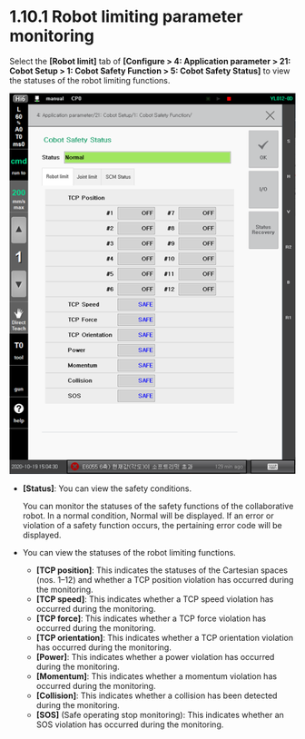 # 1.10.1 Robot limiting parameter monitoring

Select the **\[Robot limit]** tab of **\[Configure > 4: Application parameter > 21: Cobot Setup > 1: Cobot Safety Function > 5: Cobot Safety Status]** to view the statuses of the robot limiting functions.

![Figure 13 Safety conditions of the collaborative robot: Robot limiting](<../../.gitbook/assets/image (40).png>)

*   **\[Status]**: You can view the safety conditions.

    You can monitor the statuses of the safety functions of the collaborative robot. In a normal condition, Normal will be displayed. If an error or violation of a safety function occurs, the pertaining error code will be displayed.


* You can view the statuses of the robot limiting functions.
  * **\[TCP position]**: This indicates the statuses of the Cartesian spaces (nos. 1–12) and whether a TCP position violation has occurred during the monitoring.
  * **\[TCP speed]**: This indicates whether a TCP speed violation has occurred during the monitoring.
  * **\[TCP force]**: This indicates whether a TCP force violation has occurred during the monitoring.
  * **\[TCP orientation]**: This indicates whether a TCP orientation violation has occurred during the monitoring.
  * **\[Power]**: This indicates whether a power violation has occurred during the monitoring.
  * **\[Momentum]**: This indicates whether a momentum violation has occurred during the monitoring.
  * **\[Collision]**: This indicates whether a collision has been detected during the monitoring.
  * **\[SOS]** (Safe operating stop monitoring): This indicates whether an SOS violation has occurred during the monitoring.
